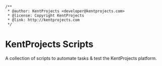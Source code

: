```
/**
 * @author: KentProjects <developer@kentprojects.com>
 * @license: Copyright KentProjects
 * @link: http://kentprojects.com
 */
```

# KentProjects Scripts

A collection of scripts to automate tasks & test the KentProjects platform.

